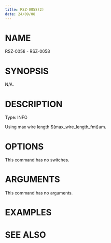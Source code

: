 ```yaml
---
title: RSZ-0058(2)
date: 24/09/08
---
```


# NAME

RSZ-0058 - RSZ-0058

# SYNOPSIS

N/A.

# DESCRIPTION

Type: INFO

Using max wire length ${max_wire_length_fmt}um.

# OPTIONS

This command has no switches.

# ARGUMENTS

This command has no arguments.

# EXAMPLES

# SEE ALSO
